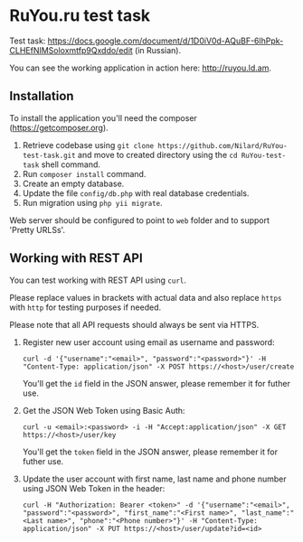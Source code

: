 
RuYou.ru test task
==================

Test task: https://docs.google.com/document/d/1D0iV0d-AQuBF-6lhPpk-CLHEfNIMSoloxmtfp9Qxddo/edit (in Russian).

You can see the working application in action here: http://ruyou.ld.am.

Installation
------------

To install the application you'll need the composer (https://getcomposer.org).

1. Retrieve codebase using `git clone https://github.com/Nilard/RuYou-test-task.git` and move to created directory using the `cd RuYou-test-task` shell command.
2. Run `composer install` command.
3. Create an empty database.
4. Update the file `config/db.php` with real database credentials.
5. Run migration using `php yii migrate`.

Web server should be configured to point to `web` folder and to support 'Pretty URLSs'.

Working with REST API
---------------------

You can test working with REST API using `curl`.

Please replace values in brackets with actual data and also replace `https` with `http` for testing purposes if needed.

Please note that all API requests should always be sent via HTTPS.

1. Register new user account using email as username and password:
   ```
   curl -d '{"username":"<email>", "password":"<password>"}' -H "Content-Type: application/json" -X POST https://<host>/user/create
   ```
   You'll get the `id` field in the JSON answer, please remember it for futher use.

2. Get the JSON Web Token using Basic Auth:
   ```
   curl -u <email>:<password> -i -H "Accept:application/json" -X GET https://<host>/user/key
   ```
   You'll get the `token` field in the JSON answer, please remember it for futher use.

3. Update the user account with first name, last name and phone number using JSON Web Token in the header:
   ```
   curl -H "Authorization: Bearer <token>" -d '{"username":"<email>", "password":"<password>", "first_name":"<First name>", "last_name":"<Last name>", "phone":"<Phone number>"}' -H "Content-Type: application/json" -X PUT https://<host>/user/update?id=<id>
   ```
